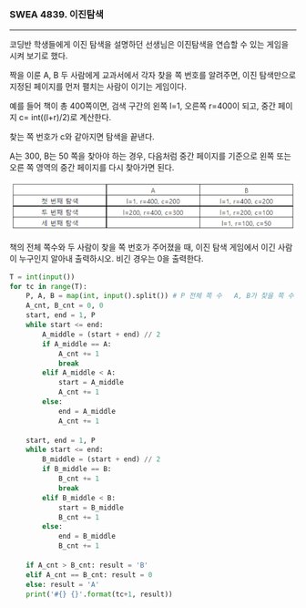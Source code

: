 ### SWEA 4839. 이진탐색

---

코딩반 학생들에게 이진 탐색을 설명하던 선생님은 이진탐색을 연습할 수 있는 게임을 시켜 보기로 했다.

짝을 이룬 A, B 두 사람에게 교과서에서 각자 찾을 쪽 번호를 알려주면, 이진 탐색만으로 지정된 페이지를 먼저 펼치는 사람이 이기는 게임이다.

예를 들어 책이 총 400쪽이면, 검색 구간의 왼쪽 l=1, 오른쪽 r=400이 되고, 중간 페이지 c= int((l+r)/2)로 계산한다.

찾는 쪽 번호가 c와 같아지면 탐색을 끝낸다.

A는 300, B는 50 쪽을 찾아야 하는 경우, 다음처럼 중간 페이지를 기준으로 왼쪽 또는 오른 쪽 영역의 중간 페이지를 다시 찾아가면 된다.

![9](./images/9.PNG)

책의 전체 쪽수와 두 사람이 찾을 쪽 번호가 주어졌을 때, 이진 탐색 게임에서 이긴 사람이 누구인지 알아내 출력하시오. 비긴 경우는 0을 출력한다.

```python
T = int(input())
for tc in range(T):
    P, A, B = map(int, input().split()) # P 전체 쪽 수   A, B가 찾을 쪽 수
    A_cnt, B_cnt = 0, 0
    start, end = 1, P
    while start <= end:
        A_middle = (start + end) // 2
        if A_middle == A:
            A_cnt += 1
            break
        elif A_middle < A:
            start = A_middle
            A_cnt += 1
        else:
            end = A_middle
            A_cnt += 1

    start, end = 1, P
    while start <= end:
        B_middle = (start + end) // 2
        if B_middle == B:
            B_cnt += 1
            break
        elif B_middle < B:
            start = B_middle
            B_cnt += 1
        else:
            end = B_middle
            B_cnt += 1

    if A_cnt > B_cnt: result = 'B'
    elif A_cnt == B_cnt: result = 0
    else: result = 'A'
    print('#{} {}'.format(tc+1, result))
```

